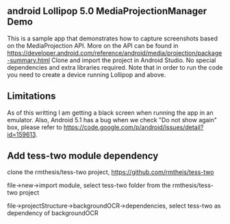 android Lollipop 5.0 MediaProjectionManager Demo
------------------------------------------------
This is a sample app that demonstrates how to capture screenshots based on the MediaProjection API.
More on the API can be found in https://developer.android.com/reference/android/media/projection/package-summary.html
Clone and import the project in Android Studio. No special dependencies and extra libraries required.
Note that in order to run the code you need to create a device running Lollipop and above.

Limitations
------------------------------------------------ 
As of this writting I am getting a black screen when running the app in an emulator.
Also, Android 5.1 has a bug when we check "Do not show again" box, please refer to https://code.google.com/p/android/issues/detail?id=159613.


Add tess-two module dependency
------------------------------------------------ 
clone the rmthesis/tess-two project, https://github.com/rmtheis/tess-two

file->new->import module, select tess-two folder from the rmthesis/tess-two project 

file->projectStructure->backgroundOCR->dependencies, select tess-two as dependency of backgroundOCR
